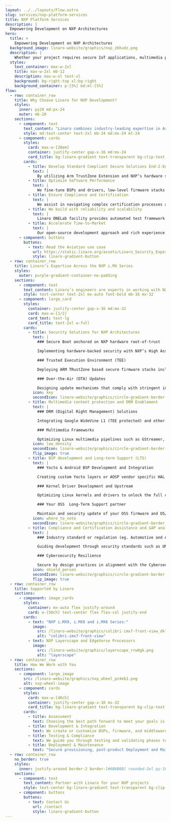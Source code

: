 ```yaml
---
layout: ../../layouts/Flow.astro
slug: services/nxp-platform-services
title: NXP Platform Services
description: |
  Empowering Development on NXP Architectures
hero:
  title: >
    Empowering Development on NXP Architectures
  background_image: linaro-website/graphics/nxp_zbhudz.png
  description: |
    Whether your project requires secure IoT applications, multimedia processing, or embedded system innovation, Linaro can help you unlock the full potential of NXP architectures.
  styles:
    text_container: max-w-2xl
    title: max-w-2xl mb-12
    description: max-w-xl text-xl
    background: bg-right-top xl:bg-right
    background_container: p-[5%] md:ml-[5%]
flow:
  - row: container_row
    title: Why Choose Linaro for NXP Development?
    styles:
      inner: py24 md:px-24
      outer: mb-20
    sections:
      - component: text
        text_content: "Linaro combines industry-leading expertise in Arm ecosystem OSS stacks development and integration with focus on security, performance, and reliability, scalability helping your business to:"
        style: md:text-center text-2xl mb-24 md:mx-24 mt-24
      - component: cards
        styles:
          card: max-w-[20em]
          container: justify-center gap-x-16 md:mx-24
          card_title: bg-linaro-gradient text-transparent bg-clip-text
        cards:
          - title: Develop Standard Compliant Secure Solutions End-2-End
            text: |
              By utilizing Arm TrustZone Extension and NXP’s hardware security features together with OSS secure firmware stacks, we build platforms that prioritize security from the ground up.
          - title: Optimize Software Performance
            text: |
              We fine-tune BSPs and drivers, low-level firmware stacks for NXP SoCs, ensuring the best performances for the different use cases, from edge computing,high-demand multimedia entertainment systems to industrial IOTs, automotive.
          - title: Ensure Compliance and Certification
            text: |
              We assist in navigating complex certification processes and GAP analysis (e.g., FAA/EASA or UNECE R155/R156 depending on your industry) and achieving DRM compliance for multimedia delivery systems (e.g., Google WideVine L1).
          - title: We build with reliability and scalability
            text: |
              Linaro ONELab facility provides automated test framework focusing on CI/CD and Q/A control over your entire SDLC for regression test automation and also validates your system’s compatibility.
          - title: Accelerate Time-to-Market
            text: |
              Our open-source development approach and rich experience in NXP platforms ensure faster project delivery, reducing costs and deployment risks.
      - component: buttons
        buttons:
          - text: Read the Aviation use case
            url: https://static.linaro.org/assets/Linaro_Security_Expertise_Case_Study-secure_video_streaming_system_for_the_aviation_industry.pdf
            style: linaro-gradient-button
  - row: container_row
    title: Linaro’s Expertise Across the NXP i.MX Series
    styles:
      outer: purple-gradient-container-no-padding
    sections:
      - component: text
        text_content: Linaro’s engineers are experts in working with NXP’s i.MX series, offering comprehensive support across the lifecycle of your products.
        style: text-center text-2xl mx-auto font-bold mb-16 mx-32
      - component: large_card
        styles:
          container: justify-center gap-x-16 md:mx-32
          card: max-w-[1/2]
          card_text: text-lg
          card_title: text-2xl w-full
        cards:
          - title: Security Solutions for NXP Architectures
            text: |
              ### Secure Boot anchored on NXP hardware root-of-trust

              Implementing hardware-backed security with NXP’s High Assurance Boot (HAB) or latest EdgeLock Secure Enclave to ensure only authorised software can run on your system.

              ### Trusted Execution Environment (TEE)

              Deploying ARM TRustZone based secure firmware stacks including OP-TEE on NXP devices for secure storage, key management, cryptographic operations, and isolated execution of sensitive workloads, any user defined trusted applications.

              ### Over-the-Air (OTA) Updates

              Designing update mechanisms that comply with stringent industry standards(eg. UN ECE R156).
            icon: key
            secondIcon: linaro-website/graphics/circle-gradient-border
          - title: Multimedia content protection and DRM Enablement
            text: |
              ### DRM (Digital Right Management) Solutions

              Integrating Google WideVine L1 (TEE protected) and other DRM technologies for secure HD content streaming on NXP hardware.

              ### Multimedia Frameworks

              Optimizing Linux multimedia pipelines such as GStreamer, enabling smooth playback and decoding of high-resolution video, such as H.265 4K at 60fps to delivery optimum user experience..
            icon: low_density
            secondIcon: linaro-website/graphics/circle-gradient-border
            flip_image: true
          - title: BSP development and Long-term Support (LTS)
            text: |
              ### Yocto & Android BSP Development and Integration

              Creating custom Yocto layers or AOSP vendor specific HAL & PAL for NXP platforms, ensuring your hardware is ready to support the latest open source software.

              ### Kernel Driver Development and Upstream

              Optimizing Linux kernels and drivers to unlock the full capabilities of NXP’s processing units, memory controllers, and peripheral interfaces.

              ### Your OSS  Long-Term Support partner

              Maintain and security update of your OSS firmware and OS/BSP such as CVE scanning, vulnerability management and kernel security patching, upstreaming.
            icon: where_to_vote
            secondIcon: linaro-website/graphics/circle-gradient-border
          - title: Compliance and Certification Assistance and GAP analysis
            text: |
              ### Industry standard or regulation (eg. Automotive and Aviation, Medical device) Compliance

              Guiding development through security standards such as UN ECE R155/R156 for automotive systems and WideVine L1 DRM certification for in-flight or in-vehicle infotainment system.

              ### Cybersecurity Resilience

              Secure by design practices in alignment with the Cybersecurity Resilience Act and other global or regional cybersecurity regulatory frameworks.
            icon: shield_person
            secondIcon: linaro-website/graphics/circle-gradient-border
            flip_image: true
  - row: container_row
    title: Supported by Linaro
    sections:
      - component: image_cards
        styles:
          container: mx-auto flex justify-around
          card: w-[50ch] text-center flex flex-col justify-end
        cards:
          - text: "NXP i.MX9, i.MX8 and i.MX6 Series:"
            image:
              src: /linaro-website/graphics/colibri-imx7-front-view_dklvte.png
              alt: "colibri-imx7-front-view"
          - text: NXP Layerscape and EdgeVerse Processors
            image:
              src: /linaro-website/graphics/layerscape_rrw0gk.png
              alt: "layerscape"
  - row: container_row
    title: How We Work with You
    sections:
      - component: large_image
        src: /linaro-website/graphics/nxp_wheel_pz4eb1.png
        alt: nxp-wheel-image
      - component: cards
        styles:
          card: max-w-[40ch]
          container: justify-center gap-x-16 mx-32
          card_title: bg-linaro-gradient text-transparent bg-clip-text h-auto py-1
        cards:
          - title: Assessment
            text: Choosing the best path forward to meet your goals is the primary step towards success.
          - title: Development & Integration
            text: We create or customize BSPs, firmware, and middleware for NXP platforms, ensuring your system is fully optimized and secure, easy to scale and maintain.
          - title: Testing & Compliance
            text: We guide you through testing and validating phases to ensure your product is quality-controlled and reliable as well standard or regulation compliant for deployment across different industries or regions.
          - title: Deployment & Maintenance
            text: "Secure provisioning, post-product Deployment and Maintenance: From securing your manufacturing process to providing LTS maintenance, Linaro ensures your NXP-based product remains resilient and up-to-date over its lifecycle."
  - row: container_row
    no_border: true
    styles:
      inner: justify-around border-2 border-[#6B6B6B] rounded-3xl py-10 w-3/4 mx-auto mb-16 px-4
    sections:
      - component: text
        text_content: Partner with Linaro for your NXP projects
        style: text-center bg-linaro-gradient text-transparent bg-clip-text mx-auto text-4xl py-1 font-bold
      - component: buttons
        buttons:
          - text: Contact Us
            url: /contact
            style: linaro-gradient-button
---
```

